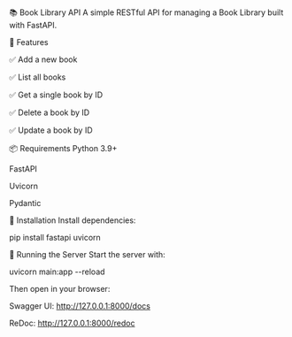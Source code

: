 📚 Book Library API
A simple RESTful API for managing a Book Library built with FastAPI.

🚀 Features

✅ Add a new book

✅ List all books

✅ Get a single book by ID

✅ Delete a book by ID

✅ Update a book by ID

📦 Requirements
Python 3.9+

FastAPI

Uvicorn

Pydantic

🧪 Installation
Install dependencies:

pip install fastapi uvicorn

🏁 Running the Server
Start the server with:

uvicorn main:app --reload

Then open in your browser:

Swagger UI: http://127.0.0.1:8000/docs

ReDoc: http://127.0.0.1:8000/redoc

